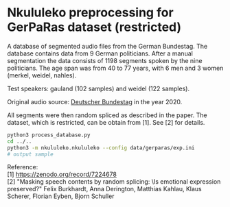 # Nkululeko preprocessing for GerPaRas dataset (restricted)

A database of segmented audio files from the German Bundestag. The database contains data from 9 German politicians. After a manual segmentation the data consists of 1198 segments spoken by the nine politicians. The age span was from 40 to 77 years, with 6 men and 3 women (merkel, weidel, nahles).

Test speakers: gauland (102 samples) and weidel (122 samples).

Original audio source: [Deutscher Bundestag](https://www.bundestag.de/) in the year 2020.

All segments were then random spliced as described in the paper. The dataset, which is restricted, can be obtain from [1]. See [2] for details. 

```bash
python3 process_database.py
cd ../..
python3 -m nkululeko.nkululeko --config data/gerparas/exp.ini
# output sample

```

Reference:  
[1] https://zenodo.org/record/7224678  
[2] "Masking speech contents by random splicing: \\Is emotional expression preserved?" Felix Burkhardt, Anna Derington, Matthias Kahlau, Klaus Scherer, Florian Eyben, Bjorn Schuller
